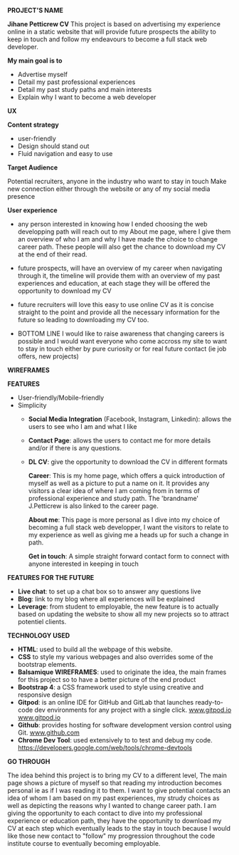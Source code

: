 **PROJECT'S NAME**

  **Jihane Petticrew CV**
This project is based on advertising my experience online in a static website that will provide
future prospects the ability to keep in touch and follow my endeavours to become a full stack web developer.

**My main goal is to**
  
  * Advertise myself
  * Detail my past professional experiences
  * Detail my past study paths and main interests
  * Explain why I want to become a web developer


**UX**

  **Content strategy**

  * user-friendly
  * Design should stand out
  * Fluid navigation and easy to use

  **Target Audience**

Potential recruiters, anyone in the industry who want to stay 
in touch
Make new connection either through the website or any of my social media
presence

**User experience**

  * any person interested in knowing how I ended choosing the web developping path will reach out to my About me page, where
  I give them an overview of who I am and why I have made the choice to change career path. These people will also 
  get the chance to download my CV at the end of their read.

  * future prospects, will have an overview of my career when navigating through it, the timeline will provide them with
  an overview of my past experiences and education, at each stage they will be offered the opportunity to download my CV

  * future recruiters will love this easy to use online CV as it is concise straight to the point and provide all the necessary
  information for the future so leading to downloading my CV too.

  * BOTTOM LINE I would like to raise awareness that changing careers is possible and I would want everyone who come accross my site
  to want to stay in touch either by pure curiosity or for real future contact (ie job offers, new projects)


  **WIREFRAMES**



**FEATURES**

  * User-friendly/Mobile-friendly
  * Simplicity
    * __Social Media Integration__ (Facebook, Instagram, Linkedin): allows the users to see who I am and what I like
    * __Contact Page__: allows the users to contact me for more details and/or if there is any questions.
    * __DL CV__: give the opportunity to download the CV in different formats

        **Career**: 
        This is my home page, which offers a quick introduction of myself as well as a picture to put a name on it.
        It provides any visitors a clear idea of where I am coming from in terms of professional experience and study path.
        The 'brandname' J.Petticrew is also linked to the career page.

        **About me**:
        This page is more personal as I dive into my choice of becoming a full stack web developper, I want the visitors to relate
        to my experience as well as giving me a heads up for such a change in path.

        **Get in touch**:
        A simple straight forward contact form to connect with anyone interested in keeping in touch

**FEATURES FOR THE FUTURE**

   * __Live chat__: to set up a chat box so to answer any questions live
   * __Blog__: link to my blog where all experiences will be explained
   * __Leverage__: from student to employable, the new feature is to actually based on updating the website to show all my new projects so to
   attract potentiel clients.

**TECHNOLOGY USED**

* __HTML__: used to build all the webpage of this website.
* __CSS__ to style my various webpages and also overrides some of the bootstrap elements.
* __Balsamique WIREFRAMES__: used to originate the idea, the main frames for this project so to have a better picture of the end product
* __Bootstrap 4__: a CSS framework used to style using creative and responsive design
* __Gitpod__: is an online IDE for GitHub and GitLab that launches ready-to-code dev environments for any project with a single click. www.gitpod.io
www.gitpod.io
* __Github__: provides hosting for software development version control using Git. www.github.com
* __Chrome Dev Tool__: used extensively to to test and debug my code. https://developers.google.com/web/tools/chrome-devtools

**GO THROUGH**

The idea behind this project is to bring my CV to a different level,
The main page shows a picture of myself so that reading my introduction
becomes personal ie as if I was reading it to them. 
I want to give potential contacts an idea of whom I am based on my past experiences,
my strudy choices as well as depicting the reasons why I wanted to
change career path.
I am giving the opportunity to each contact to dive into my professional experience
or education path, they have the opportunity to download my CV at
each step which eventually leads to the stay in touch because I would like
those new contact to "follow" my progression throughout the code institute course
to eventually becoming employable.


